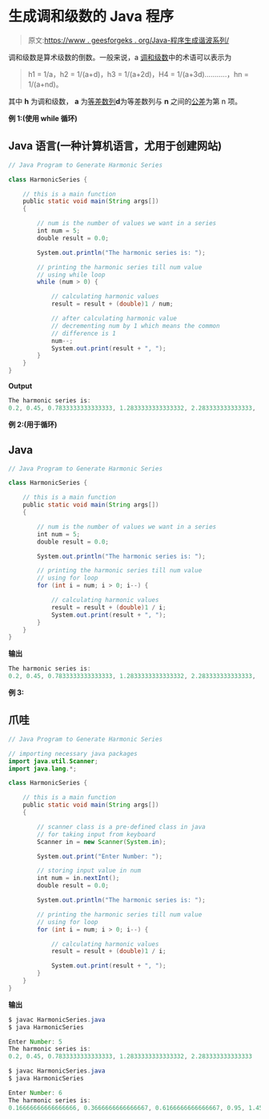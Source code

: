 # 生成调和级数的 Java 程序

> 原文:[https://www . geesforgeks . org/Java-程序生成谐波系列/](https://www.geeksforgeeks.org/java-program-to-generate-harmonic-series/)

调和级数是算术级数的倒数。一般来说，a [调和级数](https://www.geeksforgeeks.org/harmonic-progression/)中的术语可以表示为

> h1 = 1/a，h2 = 1/(a+d)，h3 = 1/(a+2d)，H4 = 1/(a+3d)………..，hn = 1/(a+nd)。

其中 **h** 为调和级数， **a** 为[等差数列](https://www.geeksforgeeks.org/arithmetic-progression/)**d**为等差数列与 **n** 之间的[公差](https://www.geeksforgeeks.org/arithmetic-progression-common-difference-and-nth-term-class-10-maths/)为第 n 项。

**例 1:(使用 while 循环)**

## Java 语言(一种计算机语言，尤用于创建网站)

```java
// Java Program to Generate Harmonic Series

class HarmonicSeries {

    // this is a main function
    public static void main(String args[])
    {

        // num is the number of values we want in a series
        int num = 5;
        double result = 0.0;

        System.out.println("The harmonic series is: ");

        // printing the harmonic series till num value
        // using while loop
        while (num > 0) {

            // calculating harmonic values
            result = result + (double)1 / num;

            // after calculating harmonic value
            // decrementing num by 1 which means the common
            // difference is 1
            num--;
            System.out.print(result + ", ");
        }
    }
}
```

**Output**

```java
The harmonic series is: 
0.2, 0.45, 0.7833333333333333, 1.2833333333333332, 2.283333333333333,
```

**例 2:(用于循环)**

## Java

```java
// Java Program to Generate Harmonic Series

class HarmonicSeries {

    // this is a main function
    public static void main(String args[])
    {

        // num is the number of values we want in a series
        int num = 5;
        double result = 0.0;

        System.out.println("The harmonic series is: ");

        // printing the harmonic series till num value
        // using for loop
        for (int i = num; i > 0; i--) {

            // calculating harmonic values
            result = result + (double)1 / i;
            System.out.print(result + ", ");
        }
    }
}
```

**输出**

```java
The harmonic series is: 
0.2, 0.45, 0.7833333333333333, 1.2833333333333332, 2.283333333333333,
```

**例 3:**

## 爪哇

```java
// Java Program to Generate Harmonic Series

// importing necessary java packages
import java.util.Scanner;
import java.lang.*;

class HarmonicSeries {

    // this is a main function
    public static void main(String args[])
    {

        // scanner class is a pre-defined class in java
        // for taking input from keyboard
        Scanner in = new Scanner(System.in);

        System.out.print("Enter Number: ");

        // storing input value in num
        int num = in.nextInt();
        double result = 0.0;

        System.out.println("The harmonic series is: ");

        // printing the harmonic series till num value
        // using for loop
        for (int i = num; i > 0; i--) {

            // calculating harmonic values
            result = result + (double)1 / i;

            System.out.print(result + ", ");
        }
    }
}
```

**输出**

```java
$ javac HarmonicSeries.java
$ java HarmonicSeries

Enter Number: 5
The harmonic series is: 
0.2, 0.45, 0.7833333333333333, 1.2833333333333332, 2.283333333333333
```

```java
$ javac HarmonicSeries.java
$ java HarmonicSeries

Enter Number: 6
The harmonic series is: 
0.16666666666666666, 0.3666666666666667, 0.6166666666666667, 0.95, 1.45, 2.45
```